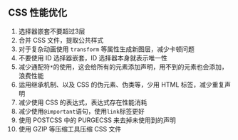 ## CSS 性能优化

1. 选择器嵌套不要超过3层
2. 合并 CSS 文件，提取公共样式
3. 对于复杂动画使用 `transform` 等属性生成新图层，减少卡顿问题
4. 不要使用 ID 选择器嵌套，ID 选择器本身就表示唯一性
5. 减少通配符`*`的使用，这会给所有的元素添加声明，用不到的元素也会添加，浪费性能
6. 运用继承机制、以及 CSS 的伪元素、伪类等，少用 HTML 标签，减少重复声明
7. 减少使用 CSS 的表达式，表达式存在性能消耗
8. 减少使用`@important`语句，使用`link`标签更好
9. 使用 POSTCSS 中的 PURGECSS 来去掉未使用到的声明
10. 使用 GZIP 等压缩工具压缩 CSS 文件
